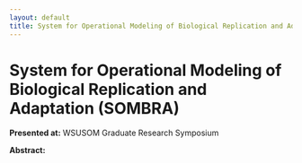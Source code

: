 ```yaml
---
layout: default
title: System for Operational Modeling of Biological Replication and Adaptation (SOMBRA)
---
```


# System for Operational Modeling of Biological Replication and Adaptation (SOMBRA)

**Presented at:** WSUSOM Graduate Research Symposium

**Abstract:**

